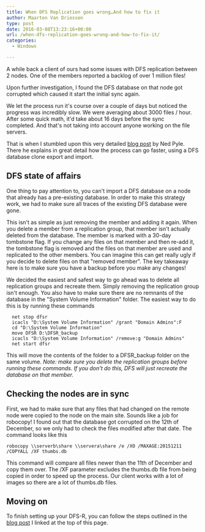 ```yaml
---
title: When DFS Replication goes wrong…And how to fix it
author: Maarten Van Driessen
type: post
date: 2016-03-08T13:23:16+00:00
url: /when-dfs-replication-goes-wrong-and-how-to-fix-it/
categories:
  - Windows

---
```


A while back a client of ours had some issues with DFS replication between 2 nodes. One of the members reported a backlog of over 1 million files!

Upon further investigation, I found the DFS database on that node got corrupted which caused it start the initial sync again.

We let the process run it's course over a couple of days but noticed the progress was incredibly slow. We were averaging about 3000 files / hour. After some quick math, it'd take about 16 days before the sync completed. And that's not taking into account anyone working on the file servers.

That is when I stumbled upon this very detailed [blog post](https://techcommunity.microsoft.com/t5/storage-at-microsoft/dfs-replication-in-windows-server-2012-r2-revenge-of-the-sync/ba-p/424807) by Ned Pyle. There he explains in great detail how the process can go faster, using a DFS database clone export and import.

## **DFS state of affairs**


One thing to pay attention to, you can't import a DFS database on a node that already has a pre-existing database. In order to make this strategy work, we had to make sure all traces of the existing DFS database were gone.

This isn't as simple as just removing the member and adding it again. When you delete a member from a replication group, that member isn't actually deleted from the database. The member is marked with a 30-day tombstone flag. If you change any files on that member and then re-add it, the tombstone flag is removed and the files on that member are used and replicated to the other members. You can imagine this can get really ugly if you decide to delete files on that "removed member". The key takeaway here is to make sure you have a backup before you make any changes!

We decided the easiest and safest way to go ahead was to delete all replication groups and recreate them. Simply removing the replication group isn't enough. You also have to make sure there are no remnants of the database in the "System Volume Information" folder. The easiest way to do this is by running these commands

```
  net stop dfsr
  icacls "D:\System Volume Information" /grant "Domain Admins":F
  cd "D:\System Volume Information"
  move DFSR D:\DFSR_backup
  icacls "D:\System Volume Information" /remove:g "Domain Admins"
  net start dfsr
```

This will move the contents of the folder to a DFSR_backup folder on the same volume. _Note: make sure you delete the replication groups before running these commands. If you don't do this, DFS will just recreate the database on that member._

## **Checking the nodes are in sync**
First, we had to make sure that any files that had changed on the remote node were copied to the node on the main site.
Sounds like a job for robocopy! I found out that the database got corrupted on the 12th of December, so we only had to check the files modified after that date.
The command looks like this

```robocopy \\serverb\share \\servera\share /e /XO /MAXAGE:20151211 /COPYALL /XF thumbs.db```
  

This command will compare all files newer than the 11th of December and copy them over. The /XF parameter excludes the thumbs.db file from being copied in order to speed up the process. Our client works with a lot of images so there are a lot of thumbs.db files.

## **Moving on**

To finish setting up your DFS-R, you can follow the steps outlined in the [blog post](http://blogs.technet.com/b/filecab/archive/2013/07/31/dfs-replication-in-windows-server-2012-r2-revenge-of-the-sync.aspx) I linked at the top of this page.


 
